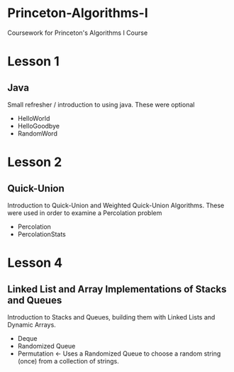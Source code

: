 ﻿# Princeton-Algorithms-I

Coursework for Princeton's Algorithms I Course

# Lesson 1
## Java
Small refresher / introduction to using java. These were optional

- HelloWorld
- HelloGoodbye
- RandomWord

# Lesson 2
## Quick-Union
Introduction to Quick-Union and Weighted Quick-Union Algorithms. These were used in order to examine a Percolation problem

- Percolation
- PercolationStats

# Lesson 4
## Linked List and Array Implementations of Stacks and Queues
Introduction to Stacks and Queues, building them with Linked Lists and Dynamic Arrays. 

- Deque
- Randomized Queue
- Permutation <- Uses a Randomized Queue to choose a random string (once) from a collection of strings.



